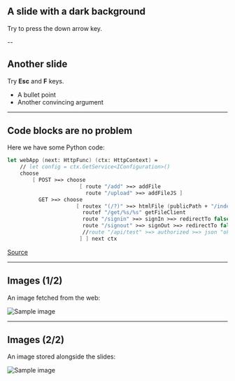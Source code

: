 <!-- .slide: data-background="#000000" -->
## A slide with a dark background

Try to press the down arrow key.

--

<!-- .slide: data-background="#ff8888" -->
## Another slide

Try **Esc** and **F** keys.

- A bullet point
- Another convincing argument

---

## Code blocks are no problem

Here we have some Python code:

```fsharp
let webApp (next: HttpFunc) (ctx: HttpContext) =
    // let config = ctx.GetService<IConfiguration>()
    choose
        [ POST >=> choose
                       [ route "/add" >=> addFile
                         route "/upload" >=> addFileJS ]
          GET >=> choose
                      [ routex "(/?)" >=> htmlFile (publicPath + "/index.html")
                        routef "/get/%s/%s" getFileClient
                        route "/signin" >=> signIn >=> redirectTo false "/?signin"
                        route "/signout" >=> signOut >=> redirectTo false "/?signout"
                        //route "/api/test" >=> authorized >=> json "ok"
                       ] ] next ctx
```

[Source](https://github.com/olemb/nonsense/blob/master/fizzbuzz/itertools_cycle.py)

---

## Images (1/2)

An image fetched from the web:

![Sample image](https://upload.wikimedia.org/wikipedia/commons/thumb/4/4f/The_Young_Cicero_Reading.jpg/316px-The_Young_Cicero_Reading.jpg)

---

## Images (2/2)

An image stored alongside the slides:

![Sample image](img/cicero.jpg)
